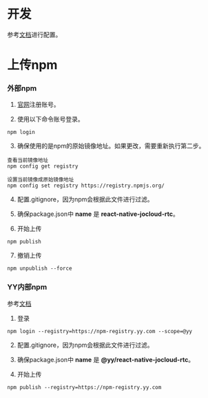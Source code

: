 # 开发
参考[文档](https://reactnative.cn/docs/getting-started.html)进行配置。

# 上传npm
### 外部npm
1. [官网](https://www.npmjs.com/)注册账号。

2. 使用以下命令账号登录。
```
npm login
```

3. 确保使用的是npm的原始镜像地址。如果更改，需要重新执行第二步。
```
查看当前镜像地址
npm config get registry

设置当前镜像成原始镜像地址
npm config set registry https://registry.npmjs.org/
```

4. 配置.gitignore，因为npm会根据此文件进行过滤。

5. 确保package.json中 **name** 是 **react-native-jocloud-rtc**。

6. 开始上传
```
npm publish
```

7. 撤销上传
```
npm unpublish --force
```

### YY内部npm
参考[文档](https://npm.yy.com/)
1. 登录
```
npm login --registry=https://npm-registry.yy.com --scope=@yy
```

2. 配置.gitignore，因为npm会根据此文件进行过滤。

3. 确保package.json中 **name** 是 **@yy/react-native-jocloud-rtc**。

4. 开始上传
```
npm publish --registry=https://npm-registry.yy.com
```